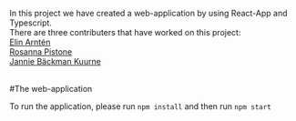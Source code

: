 In this project we have created a web-application by using React-App and Typescript. <br>
There are three contributers that have worked on this project: <br>
[Elin Arntén](https://github.com/elinarnten) <br>
[Rosanna Pistone](https://github.com/rosannapistone) <br>
[Jannie Bäckman Kuurne](https://github.com/Jannie87) <br> <br>

#The web-application <br>

To run the application, please run `npm install` and then run `npm start`
